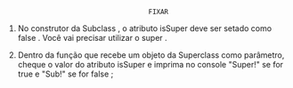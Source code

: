                                         FIXAR

1. No construtor da Subclass , o atributo isSuper deve ser setado como false . Você vai precisar utilizar o super .

2. Dentro da função que recebe um objeto da Superclass como parâmetro, cheque o valor do atributo isSuper e imprima no console "Super!" se for true e "Sub!" se for false ;